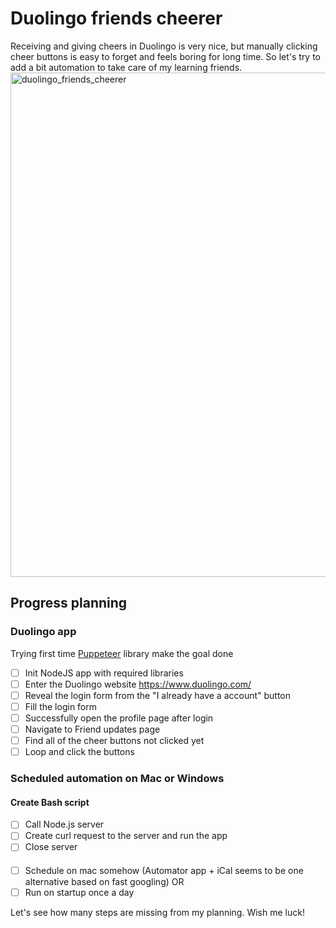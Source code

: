 # Duolingo friends cheerer
Receiving and giving cheers in Duolingo is very nice, but manually clicking cheer buttons is easy to forget and feels boring for long time. So let's try to add a bit automation to take care of my learning friends.
<img width="807" alt="duolingo_friends_cheerer" src="https://user-images.githubusercontent.com/16792417/177190174-a569ec8b-9dc4-4727-9603-d533dbc9a858.png">

## Progress planning
### Duolingo app
Trying first time [Puppeteer](https://github.com/puppeteer/puppeteer) library make the goal done
- [ ] Init NodeJS app with required libraries
- [ ] Enter the Duolingo website https://www.duolingo.com/
- [ ] Reveal the login form from the "I already have a account" button
- [ ] Fill the login form
- [ ] Successfully open the profile page after login
- [ ] Navigate to Friend updates page
- [ ] Find all of the cheer buttons not clicked yet
- [ ] Loop and click the buttons

### Scheduled automation on Mac or Windows
#### Create Bash script
- [ ] Call Node.js server
- [ ] Create curl request to the server and run the app
- [ ] Close server
####
- [ ] Schedule on mac somehow (Automator app + iCal seems to be one alternative based on fast googling)
OR
- [ ] Run on startup once a day

Let's see how many steps are missing from my planning. Wish me luck!
